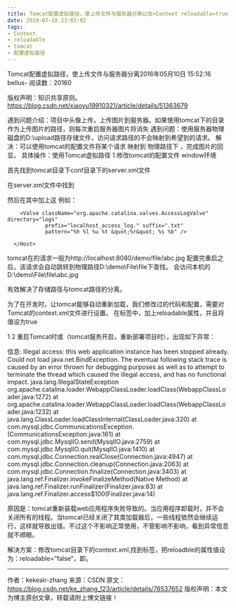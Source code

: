 ```yaml
---
title: Tomcat配置虚拟路径，使上传文件与服务器分离以及<Context reloadable=true>的作用
date: 2019-07-18 23:02:02
tags:
- Context
- reloadable
- tomcat
- 配置虚拟路径
---
```



Tomcat配置虚拟路径，使上传文件与服务器分离2016年05月10日 15:52:16 bellus- 阅读数：20160

 版权声明：知识共享原则。 https://blog.csdn.net/xiaoyu19910321/article/details/51363679

遇到问题介绍：项目中头像上传，上传图片到服务器。如果使用tomcat下的目录作为上传图片的路径，则每次重启服务器图片将消失
遇到问题：使用服务器物理磁盘的D:\upload路径存储文件，访问请求路径的不会映射到希望到的请求。
解决：可以使用tomcat的配置文件将某个请求 映射到 物理路径下 ，完成图片的回显。
具体操作：使用Tomcat虚拟路径
1.修改tomcat的配置文件
window环境
 
首先找到tomcat目录下conf目录下的server.xml文件
 
在server.xml文件中找到<Host></Host>
 
然后在其中加上这
             <Context path="/demo/file" docBase="D:\demo\File\file"></Context>
例如：

<Host name="localhost"  appBase="webapps" unpackWARs="true" autoDeploy="true">

        <Valve className="org.apache.catalina.valves.AccessLogValve" directory="logs"
                prefix="localhost_access_log." suffix=".txt"
                pattern="%h %l %u %t &quot;%r&quot; %s %b" />
  
<!-- 下面两条主要是tomcat转发图片请求到相应的电脑物理磁盘位置 -->
<Context path="/dajean/uploadpng/" docBase="D:\setup\dajean\uploadpng\"></Context>
      
      </Host>
             

 
tomcat在的请求一般为http://localhost:8080/demo/file/abc.jpg
配置完重启之后，该请求会自动跳转到物理路径D:\demo\File\file下查找。
会访问本机的D:\demo\File\file\abc.jpg

有效解决了存储路径与tomcat路径的分离。
 


<Context reloadable="true">  

为了在开发时，让tomcat能够自动重新加载，我们修改过的代码和配置，需要对Tomcat的context.xml文件进行设置。
在标签中，加上reloadable属性，并且将值设为true

<Context reloadable="true">  
    <!--注意： reloadable设为true，目的是为了方便开发阶段， 它会影响tomcat性能；当在正式部署服务时，需要改成false -->  
1
2
重启Tomcat时或（tomcat服务开启，重新部署项目时），出现如下异常：

信息: Illegal access: this web application instance has been stopped already.  Could not load java.net.BindException.  The eventual following stack trace is caused by an error thrown for debugging purposes as well as to attempt to terminate the thread which caused the illegal access, and has no functional impact.
java.lang.IllegalStateException
org.apache.catalina.loader.WebappClassLoader.loadClass(WebappClassLoader.java:1272)
 at org.apache.catalina.loader.WebappClassLoader.loadClass(WebappClassLoader.java:1232)
 at java.lang.ClassLoader.loadClassInternal(ClassLoader.java:320)
 at com.mysql.jdbc.CommunicationsException.<init>(CommunicationsException.java:161)
 at com.mysql.jdbc.MysqlIO.send(MysqlIO.java:2759)
 at com.mysql.jdbc.MysqlIO.quit(MysqlIO.java:1410)
 at com.mysql.jdbc.Connection.realClose(Connection.java:4947)
 at com.mysql.jdbc.Connection.cleanup(Connection.java:2063)
 at com.mysql.jdbc.Connection.finalize(Connection.java:3403)
 at java.lang.ref.Finalizer.invokeFinalizeMethod(Native Method)
at java.lang.ref.Finalizer.runFinalizer(Finalizer.java:83)
at java.lang.ref.Finalizer.access$100(Finalizer.java:14)

原因是：tomcat重新装载web应用程序失败导致的。当应用程序卸载时，并不会关闭所有的线程。当tomcat已经关闭了其类加载器后，一些线程依然会继续运行，这样就导致出错。不过这个不影响正常使用，不管影响不影响，看到异常信息就不顺眼。

解决方案：修改tomcat目录下的context.xml,找到<Context>标签，把reloadble的属性值设为：reloadable=”false”，即<Context reloadable=”false”>。


---------------------
作者：kekeair-zhang
来源：CSDN
原文：https://blog.csdn.net/ke_zhang_123/article/details/78537652
版权声明：本文为博主原创文章，转载请附上博文链接！
